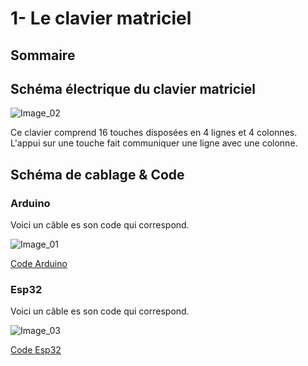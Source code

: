 # 1- Le clavier matriciel

## Sommaire


## Schéma électrique du clavier matriciel

![Image_02](./image/Image_02.png)

Ce clavier comprend 16 touches disposées en 4 lignes et 4 colonnes.
L'appui sur une touche fait communiquer une ligne avec une colonne.

## Schéma de cablage & Code

### Arduino

Voici un câble es son code qui correspond.

![Image_01](./image/Image_01.png)

[Code Arduino](./code.ino)

### Esp32

Voici un câble es son code qui correspond.

![Image_03](./image/Image_03.png)

[Code Esp32](./code.py)